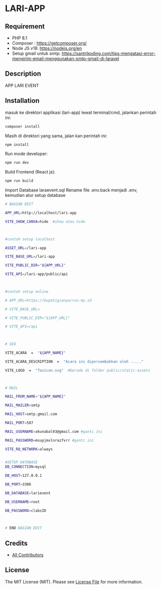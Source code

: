 
  

# LARI-APP

  

## Requirement

- PHP 8.1
- Composer : https://getcomposer.org/
- Node JS v18: https://nodejs.org/en
- Setup gmail untuk smtp: https://santrikoding.com/tips-mengatasi-error-mengirim-email-menggunakan-smtp-gmail-di-laravel

  

## Description

APP LARI EVENT

## Installation

masuk ke direktori applikasi (lari-app) lewat terminal/cmd, 
jalankan perintah ini:

  

```bash
composer install
```

Masih di direktori yang sama, jalan kan perintah ini:

  

```bash
npm install
```

Run mode developer:

  

```bash
npm run dev
```

Build Frontend (React js):

  

```bash
npm run build
```

Import Database laraevent.sql
Rename file .env.back menjadi .env, kemudian atur setup database
```bash
# BAGIAN EDIT

APP_URL=http://localhost/lari-app

VITE_SHOW_CANVA=hide  #show atau hide

  

#contoh setup localhost

ASSET_URL=/lari-app

VITE_BASE_URL=/lari-app

VITE_PUBLIC_DIR="${APP_URL}"

VITE_API=/lari-app/public/api

  

#contoh setup online

# APP_URL=https://bupatigianyarrun.my.id

# VITE_BASE_URL=

# VITE_PUBLIC_DIR="${APP_URL}"

# VITE_API=/api

  

# SEO

VITE_ACARA  =  "${APP_NAME}"

VITE_ACARA_DESCRIPTION  =  "Acara ini dipersembahkan oleh ....."

VITE_LOGO  =  "favicon.svg"  #berada di folder public/static-assets

  

# MAIL

MAIL_FROM_NAME="${APP_NAME}"

MAIL_MAILER=smtp

MAIL_HOST=smtp.gmail.com

MAIL_PORT=587

MAIL_USERNAME=akunabal03@gmail.com #ganti ini

MAIL_PASSWORD=msupjmxlnrazfvrr #ganti ini

VITE_RQ_NETWORK=always

  
#SETUP DATABASE
DB_CONNECTION=mysql

DB_HOST=127.0.0.1

DB_PORT=3306

DB_DATABASE=larievent

DB_USERNAME=root

DB_PASSWORD=clabsID

  

# END BAGIAN EDIT
```

  

## Credits

  

- [All Contributors](../../contributors)

  

## License

  

The MIT License (MIT). Please see [License File](LICENSE.md) for more information.

